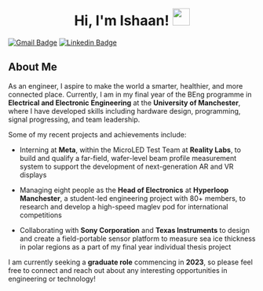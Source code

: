 <h1 align="center"><b>Hi, I'm Ishaan! </b><img src="https://media.giphy.com/media/hvRJCLFzcasrR4ia7z/giphy.gif" width="35"></h1>

[![Gmail Badge](https://img.shields.io/badge/-ishaanghatak@gmail.com-c14438?style=flat-square&logo=Gmail&logoColor=white&link=mailto:ishaanghatak@gmail.com)](mailto:ishaanghatak@gmail.com)
 [![Linkedin Badge](https://img.shields.io/badge/-ishaanghatak-blue?style=flat-square&logo=Linkedin&logoColor=white&link=https://www.linkedin.com/in/ishaanghatak/)](https://www.linkedin.com/in/ishaanghatak/)
 
## About Me
As an engineer, I aspire to make the world a smarter, healthier, and more connected place. Currently, I am in my final year of the BEng programme in **Electrical and Electronic Engineering** at the **University of Manchester**, where I have developed skills including hardware design, programming, signal progressing, and team leadership.

Some of my recent projects and achievements include:
- Interning at **Meta**, within the MicroLED Test Team at **Reality Labs**, to build and qualify a far-field, wafer-level beam profile measurement system to support the development of next-generation AR and VR displays

- Managing eight people as the **Head of Electronics** at **Hyperloop Manchester**, a student-led engineering project with 80+ members, to research and develop a high-speed maglev pod for international competitions

- Collaborating with **Sony Corporation** and **Texas Instruments** to design and create a field-portable sensor platform to measure sea ice thickness in polar regions as a part of my final year individual thesis project

I am currently seeking a **graduate role** commencing in **2023**, so please feel free to connect and reach out about any interesting opportunities in engineering or technology!
